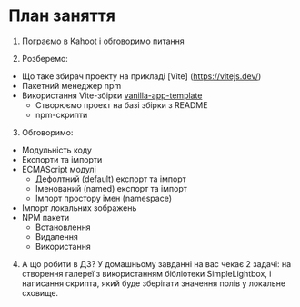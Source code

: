 # План заняття

1. Пограємо в Kahoot і обговоримо питання

2. Розберемо: 
- Що таке збирач проекту на прикладі [Vite] (https://vitejs.dev/)
- Пакетний менеджер npm
- Використання Vite-збірки [vanilla-app-template](https://github.com/goitacademy/vanilla-app-template)
  - Створюємо проект на базі збірки з README
  - npm-скрипти

3. Обговоримо:
- Модульність коду
- Експорти та імпорти
- ECMAScript модулі
  - Дефолтний (default) експорт та імпорт
  - Іменований (named) експорт та імпорт
  - Імпорт простору імен (namespace)
- Імпорт локальних зображень
- NPM пакети
  - Встановлення
  - Видалення
  - Використання
4. А що робити в ДЗ? У домашньому завданні на вас чекає 2 задачі: на створення галереї з використанням бібліотеки SimpleLightbox, і написання скрипта, який буде зберігати значення полів у локальне сховище.
